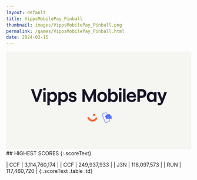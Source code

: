 ```yaml
---
layout: default
title: VippsMobilePay_Pinball
thumbnail: images/VippsMobilePay_Pinball.png
permalink: /games/VippsMobilePay_Pinball.html
date: 2024-03-15
---
```


<img src="../images/VippsMobilePay_Pinball.png" class="gameThumbnail img-fluid mx-auto align-middle">
## HIGHEST SCORES
{:.scoreText}

| CCF | 3,114,760,174 | 
| CCF | 249,937,933 | 
| J3N | 118,097,573 | 
| RUN | 117,460,720 | 
{:.scoreText .table .td}

